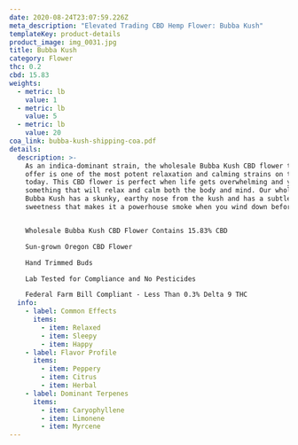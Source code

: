 ```yaml
---
date: 2020-08-24T23:07:59.226Z
meta_description: "Elevated Trading CBD Hemp Flower: Bubba Kush"
templateKey: product-details
product_image: img_0031.jpg
title: Bubba Kush
category: Flower
thc: 0.2
cbd: 15.83
weights:
  - metric: lb
    value: 1
  - metric: lb
    value: 5
  - metric: lb
    value: 20
coa_link: bubba-kush-shipping-coa.pdf
details:
  description: >-
    As an indica-dominant strain, the wholesale Bubba Kush CBD flower that we
    offer is one of the most potent relaxation and calming strains on the market
    today. This CBD flower is perfect when life gets overwhelming and you need
    something that will relax and calm both the body and mind. Our wholesale
    Bubba Kush has a skunky, earthy nose from the kush and has a subtle hint of
    sweetness that makes it a powerhouse smoke when you wind down before bed.


    Wholesale Bubba Kush CBD Flower Contains 15.83% CBD

    Sun-grown Oregon CBD Flower

    Hand Trimmed Buds

    Lab Tested for Compliance and No Pesticides

    Federal Farm Bill Compliant - Less Than 0.3% Delta 9 THC
  info:
    - label: Common Effects
      items:
        - item: Relaxed
        - item: Sleepy
        - item: Happy
    - label: Flavor Profile
      items:
        - item: Peppery
        - item: Citrus
        - item: Herbal
    - label: Dominant Terpenes
      items:
        - item: Caryophyllene
        - item: Limonene
        - item: Myrcene
---
```

